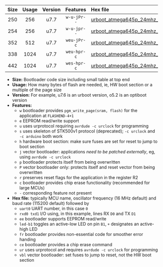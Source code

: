 |Size|Usage|Version|Features|Hex file|
|:-:|:-:|:-:|:-:|:--|
|250|256|u7.7|`w-u-jPr--`|[urboot_atmega645p_24mhz_230400bps_uart0_rxe0_txe1_led+b5_ur_vbl.hex](https://raw.githubusercontent.com/stefanrueger/urboot.hex/main/cores/megacore/atmega645p/fcpu_24mhz/230400_bps/urboot_atmega645p_24mhz_230400bps_uart0_rxe0_txe1_led+b5_ur_vbl.hex)|
|254|256|u7.7|`w-u-jpr--`|[urboot_atmega645p_24mhz_230400bps_uart0_rxe0_txe1_led+b5_fr_ur_vbl.hex](https://raw.githubusercontent.com/stefanrueger/urboot.hex/main/cores/megacore/atmega645p/fcpu_24mhz/230400_bps/urboot_atmega645p_24mhz_230400bps_uart0_rxe0_txe1_led+b5_fr_ur_vbl.hex)|
|352|512|u7.7|`weu-jPr-c`|[urboot_atmega645p_24mhz_230400bps_uart0_rxe0_txe1_ee_led+b5_fr_ce_ur_vbl.hex](https://raw.githubusercontent.com/stefanrueger/urboot.hex/main/cores/megacore/atmega645p/fcpu_24mhz/230400_bps/urboot_atmega645p_24mhz_230400bps_uart0_rxe0_txe1_ee_led+b5_fr_ce_ur_vbl.hex)|
|338|1024|u7.7|`weu-hpr-c`|[urboot_atmega645p_24mhz_230400bps_uart0_rxe0_txe1_ee_led+b5_fr_ce_ur.hex](https://raw.githubusercontent.com/stefanrueger/urboot.hex/main/cores/megacore/atmega645p/fcpu_24mhz/230400_bps/urboot_atmega645p_24mhz_230400bps_uart0_rxe0_txe1_ee_led+b5_fr_ce_ur.hex)|
|442|1024|u7.7|`wes-hpr-c`|[urboot_atmega645p_24mhz_230400bps_uart0_rxe0_txe1_ee_led+b5_fr_ce.hex](https://raw.githubusercontent.com/stefanrueger/urboot.hex/main/cores/megacore/atmega645p/fcpu_24mhz/230400_bps/urboot_atmega645p_24mhz_230400bps_uart0_rxe0_txe1_ee_led+b5_fr_ce.hex)|

- **Size:** Bootloader code size including small table at top end
- **Usage:** How many bytes of flash are needed, ie, HW boot section or a multiple of the page size
- **Version:** For example, u7.6 is an urboot version, o5.2 is an optiboot version
- **Features:**
  + `w` bootloader provides `pgm_write_page(sram, flash)` for the application at `FLASHEND-4+1`
  + `e` EEPROM read/write support
  + `u` uses urprotocol requiring `avrdude -c urclock` for programming
  + `s` uses skeleton of STK500v1 protocol (deprecated); `-c urclock` and `-c arduino` both work
  + `h` hardware boot section: make sure fuses are set for reset to jump to boot section
  + `j` vector bootloader: applications *need to be patched externally*, eg, using `avrdude -c urclock`
  + `p` bootloader protects itself from being overwritten
  + `P` vector bootloader only: protects itself and reset vector from being overwritten
  + `r` preserves reset flags for the application in the register R2
  + `c` bootloader provides chip erase functionality (recommended for large MCUs)
  + `-` corresponding feature not present
- **Hex file:** typically MCU name, oscillator frequency (16 MHz default) and baud rate (115200 default) followed by
  + `uart0` UART number, in this case `0`
  + `rxd0 txd1` I/O using, in this example, lines RX `D0` and TX `D1`
  + `ee` bootloader supports EEPROM read/write
  + `led-b1` toggles an active-low LED on pin `B1`, `+` designates an active-high LED
  + `fr` bootloader provides non-essential code for smoother error handing
  + `ce` bootloader provides a chip erase command
  + `ur` uses urprotocol and requires `avrdude -c urclock` for programming
  + `vbl` vector bootloader: set fuses to jump to reset, not the HW boot section
